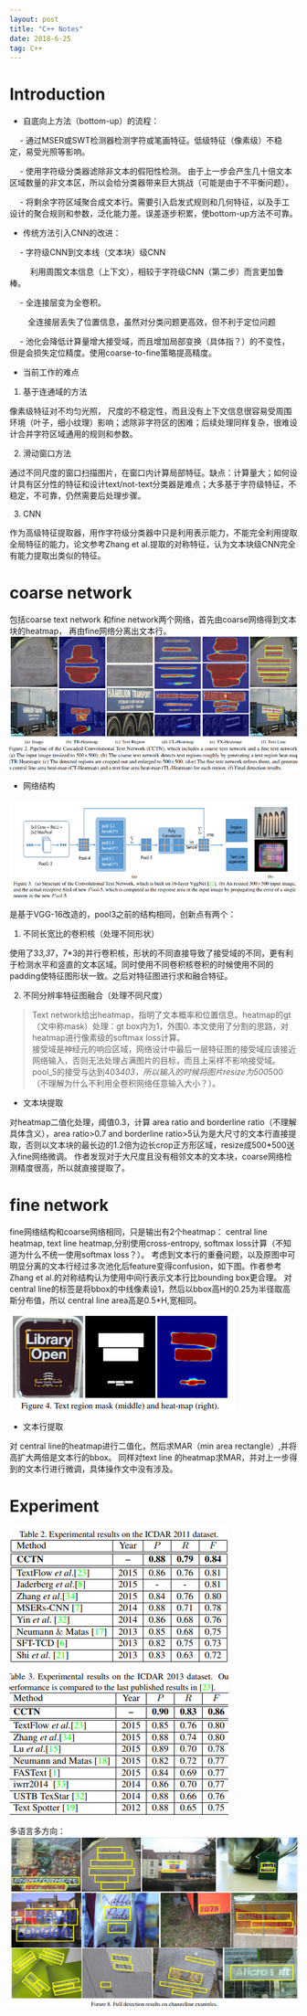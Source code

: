 ```yaml
---
layout: post
title: "C++ Notes"
date: 2018-6-25
tag: C++ 
---   
```


# Introduction
* 自底向上方法（bottom-up）的流程：

&emsp; - 通过MSER或SWT检测器检测字符或笔画特征。低级特征（像素级）不稳定，易受光照等影响。

&emsp; - 使用字符级分类器滤除非文本的假阳性检测。  由于上一步会产生几十倍文本区域数量的非文本区，所以会给分类器带来巨大挑战（可能是由于不平衡问题）。

&emsp; - 将剩余字符区域聚合成文本行。需要引入启发式规则和几何特征，以及手工设计的聚合规则和参数，泛化能力差。误差逐步积累，使bottom-up方法不可靠。

* 传统方法引入CNN的改进：

&emsp; - 字符级CNN到文本线（文本块）级CNN

&emsp; &emsp;  利用周围文本信息（上下文），相较于字符级CNN（第二步）而言更加鲁棒。

&emsp; - 全连接层变为全卷积。

&emsp;&emsp;  全连接层丢失了位置信息，虽然对分类问题更高效，但不利于定位问题

&emsp; - 池化会降低计算量增大接受域，而且增加局部变换（具体指？）的不变性，但是会损失定位精度。使用coarse-to-fine策略提高精度。

* 当前工作的难点    

1. 基于连通域的方法

像素级特征对不均匀光照， 尺度的不稳定性，而且没有上下文信息很容易受周围环境（叶子，细小纹理）影响；滤除非字符区的困难；后续处理同样复杂，很难设计合并字符区域通用的规则和参数。

2. 滑动窗口方法

通过不同尺度的窗口扫描图片，在窗口内计算局部特征。缺点：计算量大；如何设计具有区分性的特征和设计text/not-text分类器是难点；大多基于字符级特征，不稳定，不可靠，仍然需要后处理步骤。

3. CNN

作为高级特征提取器，用作字符级分类器中只是利用表示能力，不能完全利用提取全局特征的能力，论文参考Zhang et al.提取的对称特征，认为文本块级CNN完全有能力提取出类似的特征。

# coarse network

包括coarse text network 和fine network两个网络，首先由coarse网络得到文本块的heatmap， 再由fine网络分离出文本行。
![](_images/CCTN-1.png)

* 网络结构

![](_images/CCTN-2.png)

是基于VGG-16改造的，pool3之前的结构相同，创新点有两个：

1. 不同长宽比的卷积核（处理不同形状）

使用了3*3,3*7，7*3的并行卷积核，形状的不同直接导致了接受域的不同，更有利于检测水平和竖直的文本区域。同时使用不同卷积核卷积的时候使用不同的padding使特征图形状一致。之后对特征图进行求和融合特征。

2.  不同分辨率特征图融合（处理不同尺度）

>Text network给出heatmap，指明了文本概率和位置信息。heatmap的gt（文中称mask）处理：gt box内为1，外围0. 本文使用了分割的思路，对heatmap进行像素级的softmax loss计算。     
>接受域是神经元的响应区域，网络设计中最后一层特征图的接受域应该接近网络输入，否则无法处理占满图片的目标，而且上采样不影响接受域。pool_5的接受与达到403*403，所以输入的时候将图片resize为500*500（不理解为什么不利用全卷积网络任意输入大小？）。

* 文本块提取

对heatmap二值化处理，阈值0.3，计算 area ratio and borderline ratio（不理解具体含义），area ratio>0.7  and borderline ratio>5认为是大尺寸的文本行直接提取，否则以文本块的最长边的1.2倍为边长crop正方形区域，resize成500*500送入fine网络微调。
作者发现对于大尺度且没有相邻文本的文本块，coarse网络检测精度很高，所以就直接提取了。

# fine network

fine网络结构和coarse网络相同，只是输出有2个heatmap： central line heatmap, text line heatmap,分别使用cross-entropy, softmax loss计算（不知道为什么不统一使用softmax loss？）。
考虑到文本行的重叠问题，以及原图中可明显分离的文本行经过多次池化后feature变得confusion，如下图。作者参考Zhang et al.的对称结构认为使用中间行表示文本行比bounding box更合理。
对 central line的标签是将bbox的中线像素设1，然后以bbox高H的0.25为半径取高斯分布值，所以 central line area高是0.5*H,宽相同。

![](_images/CCTN-3.PNG)

* 文本行提取

对 central line的heatmap进行二值化，然后求MAR（min area rectangle）,并将高扩大两倍是文本行的bbox。
同样对text line 的heatmap求MAR，并对上一步得到的文本行进行微调，具体操作文中没有涉及。

# Experiment

![](_images/CCTN-4.PNG)

多语言多方向：
![](_images/CCTN-5.PNG)
